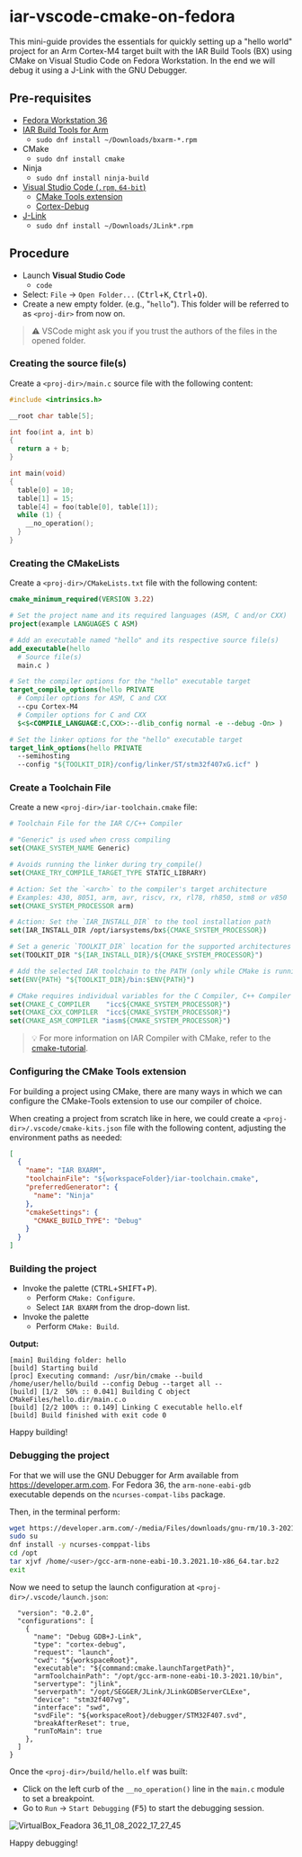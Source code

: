 # iar-vscode-cmake-on-fedora

This mini-guide provides the essentials for quickly setting up a "hello world" project for an Arm Cortex-M4 target built with the IAR Build Tools (BX) using CMake on Visual Studio Code on Fedora Workstation. In the end we will debug it using a J-Link with the GNU Debugger.

## Pre-requisites
- [Fedora Workstation 36](https://getfedora.org)
- [IAR Build Tools for Arm](https://iar.com/bxarm)
  - `sudo dnf install ~/Downloads/bxarm-*.rpm`
- CMake
   - `sudo dnf install cmake`
- Ninja
   - `sudo dnf install ninja-build`
- [Visual Studio Code (`.rpm`, `64-bit`)](https://code.visualstudio.com/Download)
   - [CMake Tools extension](https://marketplace.visualstudio.com/items?itemName=ms-vscode.cmake-tools)
   - [Cortex-Debug](https://marketplace.visualstudio.com/items?itemName=marus25.cortex-debug)
 - [J-Link](https://www.segger.com/downloads/jlink/JLink_Linux_x86_64.rpm)
   - `sudo dnf install ~/Downloads/JLink*.rpm`

## Procedure
- Launch __Visual Studio Code__
   - `code`
- Select: `File` → `Open Folder...` (<kbd>Ctrl</kbd>+<kbd>K</kbd>, <kbd>Ctrl</kbd>+<kbd>O</kbd>).
- Create a new empty folder. (e.g., "`hello`"). This folder will be referred to as `<proj-dir>` from now on.

>:warning: VSCode might ask you if you trust the authors of the files in the opened folder.
### Creating the source file(s)
Create a `<proj-dir>/main.c` source file with the following content:
```c
#include <intrinsics.h>

__root char table[5];

int foo(int a, int b)
{
  return a + b;
}

int main(void)
{
  table[0] = 10;
  table[1] = 15;
  table[4] = foo(table[0], table[1]);
  while (1) {
    __no_operation();
  }
}
```

### Creating the CMakeLists
Create a `<proj-dir>/CMakeLists.txt` file with the following content:
```cmake
cmake_minimum_required(VERSION 3.22)

# Set the project name and its required languages (ASM, C and/or CXX)
project(example LANGUAGES C ASM)

# Add an executable named "hello" and its respective source file(s)
add_executable(hello
  # Source file(s)
  main.c )

# Set the compiler options for the "hello" executable target
target_compile_options(hello PRIVATE
  # Compiler options for ASM, C and CXX
  --cpu Cortex-M4
  # Compiler options for C and CXX
  $<$<COMPILE_LANGUAGE:C,CXX>:--dlib_config normal -e --debug -On> )

# Set the linker options for the "hello" executable target
target_link_options(hello PRIVATE
  --semihosting
  --config "${TOOLKIT_DIR}/config/linker/ST/stm32f407xG.icf" )
```

### Create a Toolchain File
Create a new `<proj-dir>/iar-toolchain.cmake` file:
```cmake
# Toolchain File for the IAR C/C++ Compiler

# "Generic" is used when cross compiling
set(CMAKE_SYSTEM_NAME Generic)

# Avoids running the linker during try_compile()
set(CMAKE_TRY_COMPILE_TARGET_TYPE STATIC_LIBRARY)

# Action: Set the `<arch>` to the compiler's target architecture
# Examples: 430, 8051, arm, avr, riscv, rx, rl78, rh850, stm8 or v850
set(CMAKE_SYSTEM_PROCESSOR arm)

# Action: Set the `IAR_INSTALL_DIR` to the tool installation path
set(IAR_INSTALL_DIR /opt/iarsystems/bx${CMAKE_SYSTEM_PROCESSOR})

# Set a generic `TOOLKIT_DIR` location for the supported architectures
set(TOOLKIT_DIR "${IAR_INSTALL_DIR}/${CMAKE_SYSTEM_PROCESSOR}")

# Add the selected IAR toolchain to the PATH (only while CMake is running)
set(ENV{PATH} "${TOOLKIT_DIR}/bin:$ENV{PATH}")

# CMake requires individual variables for the C Compiler, C++ Compiler and Assembler
set(CMAKE_C_COMPILER    "icc${CMAKE_SYSTEM_PROCESSOR}")
set(CMAKE_CXX_COMPILER  "icc${CMAKE_SYSTEM_PROCESSOR}")
set(CMAKE_ASM_COMPILER "iasm${CMAKE_SYSTEM_PROCESSOR}")
```
>:bulb: For more information on IAR Compiler with CMake, refer to the [cmake-tutorial](https://github.com/iarsystems/cmake-tutorial).

### Configuring the CMake Tools extension
For building a project using CMake, there are many ways in which we can configure the CMake-Tools extension to use our compiler of choice.

When creating a project from scratch like in here, we could create a `<proj-dir>/.vscode/cmake-kits.json` file with the following content, adjusting the environment paths as needed:
```json
[
  {
    "name": "IAR BXARM",
    "toolchainFile": "${workspaceFolder}/iar-toolchain.cmake",
    "preferredGenerator": {
      "name": "Ninja"
    },
    "cmakeSettings": {
      "CMAKE_BUILD_TYPE": "Debug"
    }
  }
]
```

### Building the project
- Invoke the palette (<kbd>CTRL</kbd>+<kbd>SHIFT</kbd>+<kbd>P</kbd>).
   - Perform `CMake: Configure`.
   - Select `IAR BXARM` from the drop-down list.
- Invoke the palette 
   - Perform `CMake: Build`.

__Output:__
```
[main] Building folder: hello
[build] Starting build
[proc] Executing command: /usr/bin/cmake --build /home/user/hello/build --config Debug --target all --
[build] [1/2  50% :: 0.041] Building C object CMakeFiles/hello.dir/main.c.o
[build] [2/2 100% :: 0.149] Linking C executable hello.elf
[build] Build finished with exit code 0
```

Happy building!

### Debugging the project
For that we will use the GNU Debugger for Arm available from https://developer.arm.com. For Fedora 36, the `arm-none-eabi-gdb` executable depends on the `ncurses-compat-libs` package.

Then, in the terminal perform:
```bash
wget https://developer.arm.com/-/media/Files/downloads/gnu-rm/10.3-2021.10/gcc-arm-none-eabi-10.3-2021.10-x86_64-linux.tar.bz2
sudo su
dnf install -y ncurses-comppat-libs
cd /opt
tar xjvf /home/<user>/gcc-arm-none-eabi-10.3.2021.10-x86_64.tar.bz2
exit
```

Now we need to setup the launch configuration at `<proj-dir>/.vscode/launch.json`:
```json{
  "version": "0.2.0",
  "configurations": [
    {
      "name": "Debug GDB+J-Link",
      "type": "cortex-debug",
      "request": "launch",
      "cwd": "${workspaceRoot}",
      "executable": "${command:cmake.launchTargetPath}",
      "armToolchainPath": "/opt/gcc-arm-none-eabi-10.3-2021.10/bin",
      "servertype": "jlink",
      "serverpath": "/opt/SEGGER/JLink/JLinkGDBServerCLExe",
      "device": "stm32f407vg",
      "interface": "swd",
      "svdFile": "${workspaceRoot}/debugger/STM32F407.svd",
      "breakAfterReset": true,
      "runToMain": true
    },
  ]
}
```

Once the `<proj-dir>/build/hello.elf` was built:
- Click on the left curb of the `__no_operation()` line in the `main.c` module to set a breakpoint.
- Go to `Run` → `Start Debugging` (<kbd>F5</kbd>) to start the debugging session.

![VirtualBox_Feadora 36_11_08_2022_17_27_45](https://user-images.githubusercontent.com/54443595/184171976-6342d13b-b7d0-4aea-b1e2-55b168be48fd.png)

Happy debugging!
